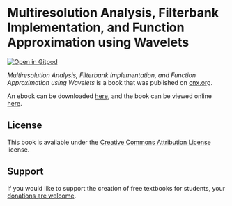 # Multiresolution Analysis, Filterbank Implementation, and Function Approximation using Wavelets

[![Open in Gitpod](https://gitpod.io/button/open-in-gitpod.svg)](https://gitpod.io/from-referrer/)

_Multiresolution Analysis, Filterbank Implementation, and Function Approximation using Wavelets_ is a book that was published on [cnx.org](https://cnx.org/).

An ebook can be downloaded [here](https://github.com/cnx-user-books/cnxbook-multiresolution-analysis-filterbank-implementation-and-function-approximation-using-wavelets/releases/latest), and the book can be viewed online [here](https://github.com/cnx-user-books/cnxbook-multiresolution-analysis-filterbank-implementation-and-function-approximation-using-wavelets/releases/latest).

## License
This book is available under the [Creative Commons Attribution License](./LICENSE) license.

## Support
If you would like to support the creation of free textbooks for students, your [donations are welcome](https://riceconnect.rice.edu/donation/support-openstax-banner).
